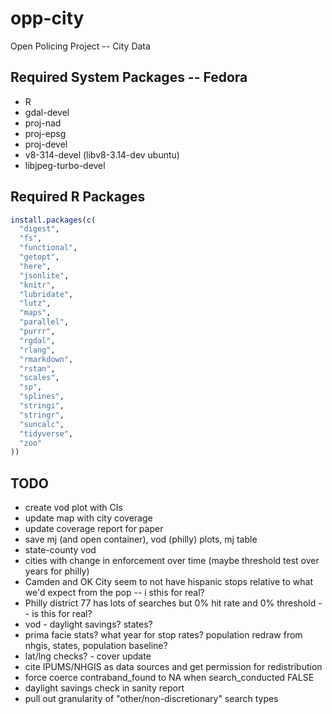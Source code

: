 # opp-city
Open Policing Project -- City Data

## Required System Packages -- Fedora
* R
* gdal-devel
* proj-nad
* proj-epsg
* proj-devel
* v8-314-devel (libv8-3.14-dev ubuntu)
* libjpeg-turbo-devel

## Required R Packages
```R
install.packages(c(
  "digest",
  "fs",
  "functional",
  "getopt",
  "here",
  "jsonlite",
  "knitr",
  "lubridate",
  "lutz",
  "maps",
  "parallel",
  "purrr",
  "rgdal",
  "rlang",
  "rmarkdown",
  "rstan",
  "scales",
  "sp",
  "splines",
  "stringi",
  "stringr",
  "suncalc",
  "tidyverse",
  "zoo"
))
```
  
## TODO
* create vod plot with CIs
* update map with city coverage
* update coverage report for paper
* save mj (and open container), vod (philly) plots, mj table
* state-county vod
* cities with change in enforcement over time (maybe threshold test over years for philly) 
* Camden and OK City seem to not have hispanic stops relative to what we'd expect from the pop -- i sthis for real?
* Philly district 77 has lots of searches but 0% hit rate and 0% threshold -- is this for real?
* vod - daylight savings? states?
* prima facie stats? what year for stop rates? population redraw from nhgis,
  states, population baseline?
* lat/lng checks? - cover update
* cite IPUMS/NHGIS as data sources and get permission for redistribution
* force coerce contraband_found to NA when search_conducted FALSE
* daylight savings check in sanity report
* pull out granularity of "other/non-discretionary" search types
